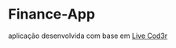 # Finance-App
aplicação desenvolvida com base em [Live Cod3r](https://www.youtube.com/watch?v=9_h2fKMYqeY)
